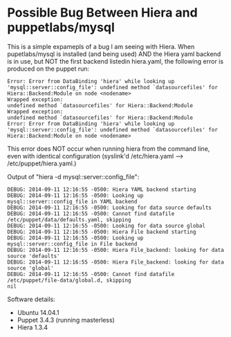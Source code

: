 # Possible Bug Between Hiera and puppetlabs/mysql

This is a simple expamepls of a bug I am seeing with Hiera. When pupetlabs/mysql is installed (and being used) AND the Hiera yaml backend is in use, but NOT the first backend listedin hiera.yaml, the following error is produced on the puppet run:

``` 
Error: Error from DataBinding 'hiera' while looking up 'mysql::server::config_file': undefined method `datasourcefiles' for Hiera::Backend:Module on node <nodename>
Wrapped exception:
undefined method `datasourcefiles' for Hiera::Backend:Module
Wrapped exception:
undefined method `datasourcefiles' for Hiera::Backend:Module
Error: Error from DataBinding 'hiera' while looking up 'mysql::server::config_file': undefined method `datasourcefiles' for Hiera::Backend:Module on node <nodename>
```

This error does NOT occur when running hiera from the command line, even with identical configuration (syslink'd /etc/hiera.yaml --> /etc/puppet/hiera.yaml.)

Output of "hiera -d mysql::server::config_file":

```
DEBUG: 2014-09-11 12:16:55 -0500: Hiera YAML backend starting
DEBUG: 2014-09-11 12:16:55 -0500: Looking up mysql::server::config_file in YAML backend
DEBUG: 2014-09-11 12:16:55 -0500: Looking for data source defaults
DEBUG: 2014-09-11 12:16:55 -0500: Cannot find datafile /etc/puppet/data/defaults.yaml, skipping
DEBUG: 2014-09-11 12:16:55 -0500: Looking for data source global
DEBUG: 2014-09-11 12:16:55 -0500: Hiera File backend starting
DEBUG: 2014-09-11 12:16:55 -0500: Looking up mysql::server::config_file in File backend
DEBUG: 2014-09-11 12:16:55 -0500: Hiera File_backend: looking for data source 'defaults'
DEBUG: 2014-09-11 12:16:55 -0500: Hiera File_backend: looking for data source 'global'
DEBUG: 2014-09-11 12:16:55 -0500: Cannot find datafile /etc/puppet/file-data/global.d, skipping
nil
```

Software details:
 - Ubuntu 14.04.1
 - Puppet 3.4.3 (running masterless)
 - Hiera 1.3.4

